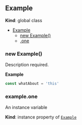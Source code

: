 <a name="Example"></a>

## Example
**Kind**: global class  

* [Example](#Example)
    * [new Example()](#new_Example_new)
    * [.one](#Example+one)

<a name="new_Example_new"></a>

### new Example()
Description required.

**Example**  
```js
const whatAbout = 'this'
```
<a name="Example+one"></a>

### example.one
An instance variable

**Kind**: instance property of [<code>Example</code>](#Example)  
